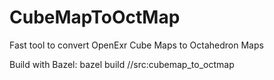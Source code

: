 # CubeMapToOctMap
Fast tool to convert OpenExr Cube Maps to Octahedron Maps

Build with Bazel:
bazel build //src:cubemap_to_octmap
